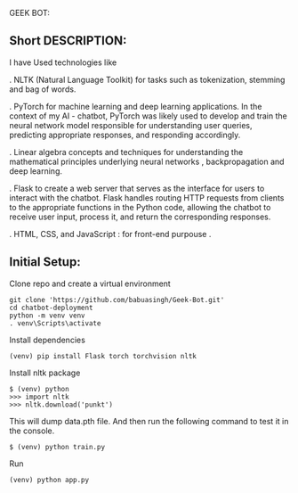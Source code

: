 GEEK BOT:
## Short DESCRIPTION:
I have Used technologies like 


. NLTK (Natural Language Toolkit) for tasks such as tokenization, stemming and bag of words. 

. PyTorch for machine learning and  deep learning applications. In the context of my AI - chatbot, PyTorch was likely used to develop and train the neural network model responsible for understanding user queries, predicting appropriate responses, and responding accordingly.

. Linear algebra concepts and techniques for understanding the mathematical principles underlying neural networks , backpropagation and deep learning.

. Flask to create a web server that serves as the interface for users to interact with the chatbot. Flask handles routing HTTP requests from clients to the appropriate functions in the Python code, allowing the chatbot to receive user input, process it, and return the corresponding responses.

. HTML, CSS, and JavaScript : for front-end purpouse .


## Initial Setup:

Clone repo and create a virtual environment
```
git clone 'https://github.com/babuasingh/Geek-Bot.git'
cd chatbot-deployment
python -m venv venv
. venv\Scripts\activate
```
Install dependencies
```
(venv) pip install Flask torch torchvision nltk
```
Install nltk package
```
$ (venv) python
>>> import nltk
>>> nltk.download('punkt')
```


This will dump data.pth file. And then run
the following command to test it in the console.
```
$ (venv) python train.py
```
Run
```
(venv) python app.py
```


